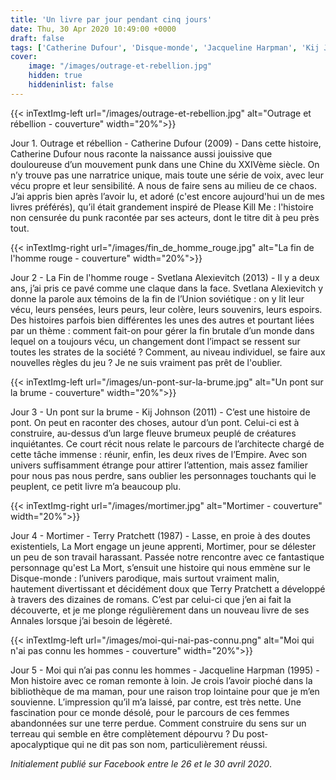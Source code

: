 ```yaml
---
title: 'Un livre par jour pendant cinq jours'
date: Thu, 30 Apr 2020 10:49:00 +0000
draft: false
tags: ['Catherine Dufour', 'Disque-monde', 'Jacqueline Harpman', 'Kij Johnson', 'Listes', 'Non-fiction', 'Novella', 'Roman', 'SFFF', 'Svetlana Alexievitch', 'Terry Pratchett', 'Une Heure-Lumière']
cover: 
    image: "/images/outrage-et-rebellion.jpg"
    hidden: true
    hiddeninlist: false
---
```


{{< inTextImg-left url="/images/outrage-et-rebellion.jpg" alt="Outrage et rébellion - couverture" width="20%">}} 

Jour 1. Outrage et rébellion - Catherine Dufour (2009) - Dans cette histoire, Catherine Dufour nous raconte la naissance aussi jouissive que douloureuse d’un mouvement punk dans une Chine du XXIVème siècle. On n’y trouve pas une narratrice unique, mais toute une série de voix, avec leur vécu propre et leur sensibilité. A nous de faire sens au milieu de ce chaos. J’ai appris bien après l’avoir lu, et adoré (c'est encore aujourd'hui un de mes livres préférés), qu’il était grandement inspiré de Please Kill Me : l'histoire non censurée du punk racontée par ses acteurs, dont le titre dit à peu près tout.

{{< inTextImg-right url="/images/fin_de_homme_rouge.jpg" alt="La fin de l'homme rouge - couverture" width="20%">}} 

Jour 2 - La Fin de l'homme rouge - Svetlana Alexievitch (2013) - Il y a deux ans, j’ai pris ce pavé comme une claque dans la face. Svetlana Alexievitch y donne la parole aux témoins de la fin de l’Union soviétique : on y lit leur vécu, leurs pensées, leurs peurs, leur colère, leurs souvenirs, leurs espoirs. Des histoires parfois bien différentes les unes des autres et pourtant liées par un thème : comment fait-on pour gérer la fin brutale d’un monde dans lequel on a toujours vécu, un changement dont l’impact se ressent sur toutes les strates de la société ? Comment, au niveau individuel, se faire aux nouvelles règles du jeu ? Je ne suis vraiment pas prêt de l'oublier.

{{< inTextImg-left url="/images/un-pont-sur-la-brume.jpg" alt="Un pont sur la brume - couverture" width="20%">}} 

Jour 3 - Un pont sur la brume - Kij Johnson (2011) - C’est une histoire de pont. On peut en raconter des choses, autour d’un pont. Celui-ci est à construire, au-dessus d’un large fleuve brumeux peuplé de créatures inquiétantes. Ce court récit nous relate le parcours de l’architecte chargé de cette tâche immense : réunir, enfin, les deux rives de l’Empire. Avec son univers suffisamment étrange pour attirer l’attention, mais assez familier pour nous pas nous perdre, sans oublier les personnages touchants qui le peuplent, ce petit livre m’a beaucoup plu.

{{< inTextImg-right url="/images/mortimer.jpg" alt="Mortimer - couverture" width="20%">}} 

Jour 4 - Mortimer - Terry Pratchett (1987) - Lasse, en proie à des doutes existentiels, La Mort engage un jeune apprenti, Mortimer, pour se délester un peu de son travail harassant. Passée notre rencontre avec ce fantastique personnage qu'est La Mort, s’ensuit une histoire qui nous emmène sur le Disque-monde : l’univers parodique, mais surtout vraiment malin, hautement divertissant et décidément doux que Terry Pratchett a développé à travers des dizaines de romans. C’est par celui-ci que j’en ai fait la découverte, et je me plonge régulièrement dans un nouveau livre de ses Annales lorsque j’ai besoin de légèreté.

{{< inTextImg-left url="/images/moi-qui-nai-pas-connu.png" alt="Moi qui n'ai pas connu les hommes - couverture" width="20%">}} 

Jour 5 - Moi qui n’ai pas connu les hommes - Jacqueline Harpman (1995) - Mon histoire avec ce roman remonte à loin. Je crois l’avoir pioché dans la bibliothèque de ma maman, pour une raison trop lointaine pour que je m’en souvienne. L’impression qu’il m’a laissé, par contre, est très nette. Une fascination pour ce monde désolé, pour le parcours de ces femmes abandonnées sur une terre perdue. Comment construire du sens sur un terreau qui semble en être complètement dépourvu ? Du post-apocalyptique qui ne dit pas son nom, particulièrement réussi.

_Initialement publié sur Facebook entre le 26 et le 30 avril 2020_.